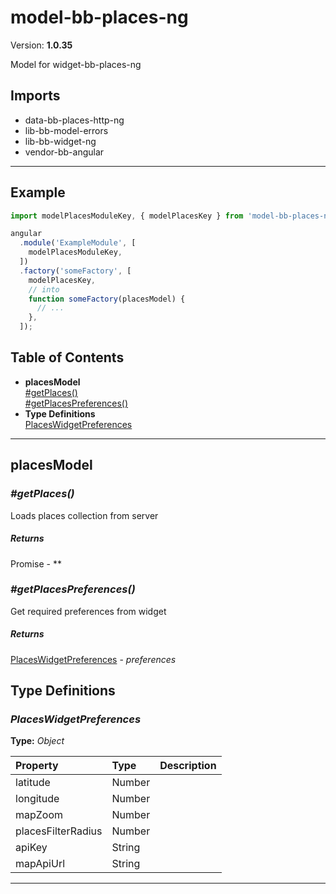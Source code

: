 # model-bb-places-ng


Version: **1.0.35**

Model for widget-bb-places-ng

## Imports

* data-bb-places-http-ng
* lib-bb-model-errors
* lib-bb-widget-ng
* vendor-bb-angular

---

## Example

```javascript
import modelPlacesModuleKey, { modelPlacesKey } from 'model-bb-places-ng';

angular
  .module('ExampleModule', [
    modelPlacesModuleKey,
  ])
  .factory('someFactory', [
    modelPlacesKey,
    // into
    function someFactory(placesModel) {
      // ...
    },
  ]);
```

## Table of Contents
- **placesModel**<br/>    <a href="#placesModel_getPlaces">#getPlaces()</a><br/>    <a href="#placesModel_getPlacesPreferences">#getPlacesPreferences()</a><br/>
- **Type Definitions**<br/>    <a href="#PlacesWidgetPreferences">PlacesWidgetPreferences</a><br/>

---

## placesModel


### <a name="placesModel_getPlaces"></a>*#getPlaces()*

Loads places collection from server

##### Returns

Promise - **

### <a name="placesModel_getPlacesPreferences"></a>*#getPlacesPreferences()*

Get required preferences from widget

##### Returns

[PlacesWidgetPreferences](#PlacesWidgetPreferences) - *preferences*

## Type Definitions


### <a name="PlacesWidgetPreferences"></a>*PlacesWidgetPreferences*


**Type:** *Object*


| Property | Type | Description |
| :-- | :-- | :-- |
| latitude | Number |  |
| longitude | Number |  |
| mapZoom | Number |  |
| placesFilterRadius | Number |  |
| apiKey | String |  |
| mapApiUrl | String |  |

---
